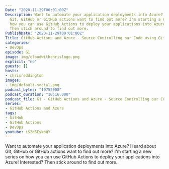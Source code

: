 ```yaml
---
Date: "2020-11-29T00:01:00Z"
Description: Want to automate your application deployments into Azure? Heard about
  Git, GitHub or GitHub actions want to find out more? I'm starting a new series on
  how you can use GitHub Actions to deploy your applications into Azure! Interested?
  Then stick around to find out more.
PublishDate: "2020-11-29T00:01:00Z"
Title: GitHub Actions and Azure - Source Controlling our Code using Git
categories:
- DevOps
episode: G1
image: img/cloudwithchrislogo.png
explicit: "no"
guests: []
hosts:
- chrisreddington
images:
- img/default-social.png
podcast_bytes: "19755008"
podcast_duration: "10:16.000"
podcast_file: G1 - GitHub Actions and Azure - Source Controlling our Code using Git.mp3
series:
- GitHub Actions and Azure
tags:
- GitHub
- GitHub Actions
- DevOps
youtube: iS2d5EykbQY
---
```

Want to automate your application deployments into Azure? Heard about Git, GitHub or GitHub actions want to find out more? I'm starting a new series on how you can use GitHub Actions to deploy your applications into Azure! Interested? Then stick around to find out more.
